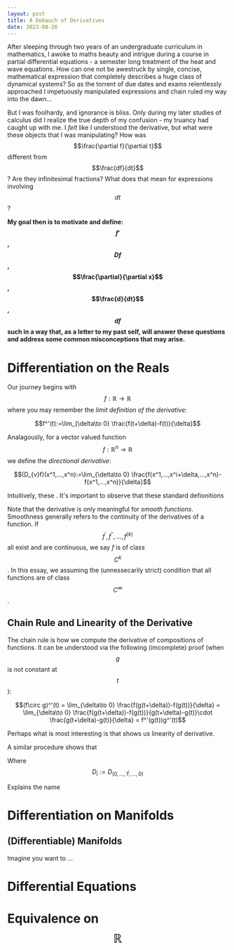 ```yaml
---
layout: post
title: A Debauch of Derivatives
date: 2023-08-26
---
```


After sleeping through two years of an undergraduate curriculum in mathematics, I awoke to maths beauty and intrigue during a course in partial differential equations - a semester long treatment of the heat and wave equations. How can one not be awestruck by single, concise, mathematical expression that completely describes a huge class of dynamical systems? So as the torrent of due dates and exams relentlessly approached I impetuously manipulated expressions and chain ruled my way into the dawn...

But I was foolhardy, and ignorance is bliss. Only during my later studies of calculus did I realize the true depth of my confusion - my truancy had caught up with me. I *felt* like I understood the derivative, but what were these objects that I was manipulating? How was $$\frac{\partial f}{\partial t}$$ different from $$\frac{df}{dt}$$? Are they infinitesimal fractions? What does that mean for expressions involving $$dt$$? 

**My goal then is to motivate and define: $$f'$$, $$Df$$, $$\frac{\partial}{\partial x}$$, $$\frac{d}{dt}$$, $$df$$ such in a way that, as a letter to my past self, will answer these questions and address some common misconceptions that may arise.**

# Differentiation on the Reals

Our journey begins with $$f:\mathbb{R}\to \mathbb{R}$$ where you may remember the *limit definition of the derivative*:

$$f^'(t):=\lim_{\delta\to 0} \frac{f(t+\delta)-f(t)}{\delta}$$

Analagously, for a vector valued function $$f:\mathbb{R}^n\to \mathbb{R}$$ we define the *directional derivative*:

$$(D_{v}f)(x^1,...,x^n):=\lim_{\delta\to 0} \frac{f(x^1,...,x^i+\delta,...,x^n)-f(x^1,...,x^n)}{\delta}$$

Intuitively, these . It's important to observe that these standard defionitions

Note that the derivative is only meaningful for *smooth functions*. Smoothness generally refers to the continuity of the derivatives of a function. If $$f^',f^{''},...,f^{(k)}$$ all exist and are continuous, we say $f$ is of class $$C^k$$. In this essay, we assuming the (unnessecarily strict) condition that all functions are of class $$C^\infty$$.

## Chain Rule and Linearity of the Derivative

The chain rule is how we compute the derivative of compositions of functions. It can be understood via the following (imcomplete) proof (when $$g$$ is not constant at $$t$$):

$$(f\circ g)^'(t) = \lim_{\delta\to 0} \frac{f(g(t+\delta))-f(g(t))}{\delta} = \lim_{\delta\to 0} \frac{f(g(t+\delta))-f(g(t))}{g(t+\delta)-g(t)}\cdot \frac{g(t+\delta)-g(t)}{\delta} = f^'(g(t))g^'(t)$$

Perhaps what is most interesting is that shows us linearity of derivative.

A similar procedure shows that

Where $$D_i:=D_{(0,...,1^i,...,0)}$$

Explains the name 


# Differentiation on Manifolds

## (Differentiable) Manifolds

Imagine you want to ...


# Differential Equations

# Equivalence on $$\mathbb{R}$$